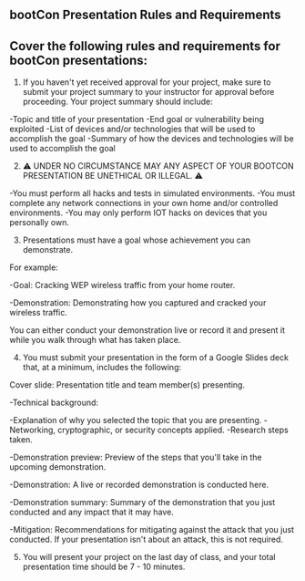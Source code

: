 ## **bootCon Presentation Rules and Requirements**
## **Cover the following rules and requirements for bootCon presentations:**


1. If you haven't yet received approval for your project, make sure to submit your project summary to your instructor for approval before proceeding. Your project summary should include:

-Topic and title of your presentation
-End goal or vulnerability being exploited
-List of devices and/or technologies that will be used to accomplish the goal
-Summary of how the devices and technologies will be used to accomplish the goal



2. ⚠️ UNDER NO CIRCUMSTANCE MAY ANY ASPECT OF YOUR BOOTCON PRESENTATION BE UNETHICAL OR ILLEGAL. ⚠️

-You must perform all hacks and tests in simulated environments.
-You must complete any network connections in your own home and/or controlled environments.
-You may only perform IOT hacks on devices that you personally own.



3. Presentations must have a goal whose achievement you can demonstrate.

For example:


-Goal: Cracking WEP wireless traffic from your home router.


-Demonstration: Demonstrating how you captured and cracked your wireless traffic.



You can either conduct your demonstration live or record it and present it while you walk through what has taken place.



4. You must submit your presentation in the form of a Google Slides deck that, at a minimum, includes the following:


Cover slide: Presentation title and team member(s) presenting.

-Technical background:

-Explanation of why you selected the topic that you are presenting.
-Networking, cryptographic, or security concepts applied.
-Research steps taken.



-Demonstration preview: Preview of the steps that you'll take in the upcoming demonstration.

-Demonstration: A live or recorded demonstration is conducted here.

-Demonstration summary: Summary of the demonstration that you just conducted and any impact that it may have.

-Mitigation: Recommendations for mitigating against the attack that you just conducted. If your presentation isn't about an attack, this is not required.



5. You will present your project on the last day of class, and your total presentation time should be 7 - 10 minutes.


